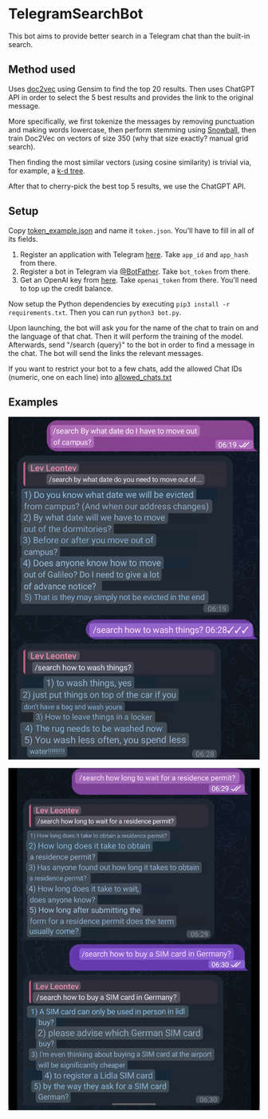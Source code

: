 # TelegramSearchBot

This bot aims to provide better search in a Telegram chat than the built-in search.

## Method used

Uses [doc2vec](https://radimrehurek.com/gensim/models/doc2vec.html) using Gensim to find the top 20 results.
Then uses ChatGPT API in order to select the 5 best results and provides the link to the original message.

More specifically, we first tokenize the messages by removing punctuation and making words lowercase,
then perform stemming using [Snowball](https://www.nltk.org/_modules/nltk/stem/snowball.html),
then train Doc2Vec on vectors of size 350 (why that size exactly? manual grid search).

Then finding the most similar vectors (using cosine similarity) is trivial via, for example, a [k-d tree](https://en.wikipedia.org/wiki/K-d_tree).

After that to cherry-pick the best top 5 results, we use the ChatGPT API.

## Setup
Copy [token_example.json](token_example.json) and name it `token.json`.
You'll have to fill in all of its fields.
1) Register an application with Telegram [here](https://my.telegram.org/apps). Take `app_id` and `app_hash` from there.
2) Register a bot in Telegram via [@BotFather](https://t.me/botfather). Take `bot_token` from there.
3) Get an OpenAI key from [here](https://platform.openai.com/api-keys). Take `openai_token` from there. You'll need to top up the credit balance.

Now setup the Python dependencies by executing ```pip3 install -r requirements.txt```. 
Then you can run `python3 bot.py`.

Upon launching, the bot will ask you for the name of the chat to train on and the language of that chat.
Then it will perform the training of the model.
Afterwards, send "/search {query}" to the bot in order to find a message in the chat.
The bot will send the links the relevant messages.

If you want to restrict your bot to a few chats, add the allowed Chat IDs (numeric, one on each line) into [allowed_chats.txt](allowed_chats.txt)

## Examples
![example1](readme_screenshots/example1.png)

![example2](readme_screenshots/example2.png)